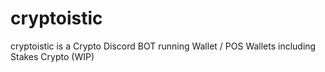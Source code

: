 # cryptoistic
cryptoistic is a Crypto Discord BOT running Wallet / POS Wallets including Stakes Crypto (WIP)
